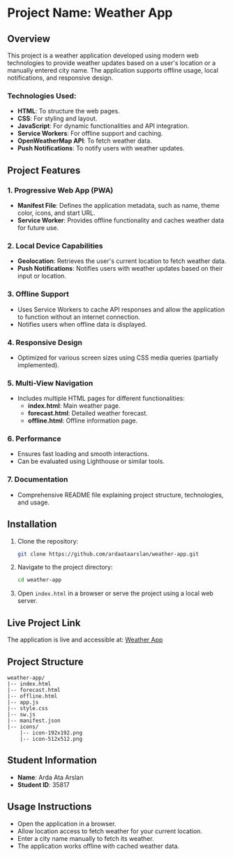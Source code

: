 # Project Name: Weather App

## Overview
This project is a weather application developed using modern web technologies to provide weather updates based on a user's location or a manually entered city name. The application supports offline usage, local notifications, and responsive design.

### Technologies Used:
- **HTML**: To structure the web pages.
- **CSS**: For styling and layout.
- **JavaScript**: For dynamic functionalities and API integration.
- **Service Workers**: For offline support and caching.
- **OpenWeatherMap API**: To fetch weather data.
- **Push Notifications**: To notify users with weather updates.

## Project Features

### 1. **Progressive Web App (PWA)**
- **Manifest File**: Defines the application metadata, such as name, theme color, icons, and start URL.
- **Service Worker**: Provides offline functionality and caches weather data for future use.

### 2. **Local Device Capabilities**
- **Geolocation**: Retrieves the user's current location to fetch weather data.
- **Push Notifications**: Notifies users with weather updates based on their input or location.

### 3. **Offline Support**
- Uses Service Workers to cache API responses and allow the application to function without an internet connection.
- Notifies users when offline data is displayed.

### 4. **Responsive Design**
- Optimized for various screen sizes using CSS media queries (partially implemented).

### 5. **Multi-View Navigation**
- Includes multiple HTML pages for different functionalities:
  - **index.html**: Main weather page.
  - **forecast.html**: Detailed weather forecast.
  - **offline.html**: Offline information page.

### 6. **Performance**
- Ensures fast loading and smooth interactions.
- Can be evaluated using Lighthouse or similar tools.

### 7. **Documentation**
- Comprehensive README file explaining project structure, technologies, and usage.

## Installation

1. Clone the repository:
   ```bash
   git clone https://github.com/ardaataarslan/weather-app.git
   ```
2. Navigate to the project directory:
   ```bash
   cd weather-app
   ```
3. Open `index.html` in a browser or serve the project using a local web server.

## Live Project Link
The application is live and accessible at:
[Weather App](https://ardaataarslan.pl/index.html)

## Project Structure

```
weather-app/
|-- index.html
|-- forecast.html
|-- offline.html
|-- app.js
|-- style.css
|-- sw.js
|-- manifest.json
|-- icons/
    |-- icon-192x192.png
    |-- icon-512x512.png
```

## Student Information
- **Name**: Arda Ata Arslan
- **Student ID**: 35817

## Usage Instructions
- Open the application in a browser.
- Allow location access to fetch weather for your current location.
- Enter a city name manually to fetch its weather.
- The application works offline with cached weather data.

